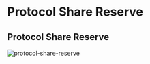 # Protocol Share Reserve

## Protocol Share Reserve
![protocol-share-reserve](../.gitbook/assets/protocol-share-reserve.png)